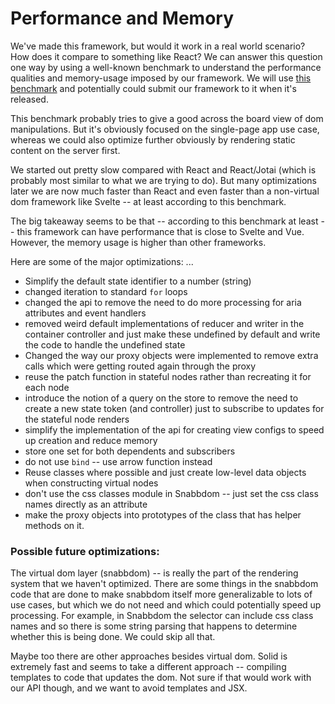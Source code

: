 # Performance and Memory

We've made this framework, but would it work in a real world scenario? How
does it compare to something like React? We can answer this question one
way by using a well-known benchmark to understand the performance qualities
and memory-usage imposed by our framework. We will use
[this benchmark](https://github.com/krausest/js-framework-benchmark) and
potentially could submit our framework to it when it's released.

This benchmark probably tries to give a good across the board view of
dom manipulations. But it's obviously focused on the single-page app
use case, whereas we could also optimize further obviously by rendering
static content on the server first.

We started out pretty slow compared with React and React/Jotai (which is
probably most similar to what we are trying to do). But many optimizations
later we are now much faster than React and even faster than a non-virtual
dom framework like Svelte -- at least according to this benchmark.

The big takeaway seems to be that -- according to this benchmark at least --
this framework can have performance that is close to Svelte and Vue.
However, the memory usage is higher than other frameworks.

Here are some of the major optimizations: ...

- Simplify the default state identifier to a number (string)
- changed iteration to standard `for` loops
- changed the api to remove the need to do more processing for aria
attributes and event handlers
- removed weird default implementations of reducer and writer in the
container controller and just make these undefined by default and
write the code to handle the undefined state
- Changed the way our proxy objects were implemented to remove extra
calls which were getting routed again through the proxy
- reuse the patch function in stateful nodes rather than recreating it
for each node
- introduce the notion of a query on the store to remove the need to
create a new state token (and controller) just to subscribe to updates for
the stateful node renders
- simplify the implementation of the api for creating view configs to speed
up creation and reduce memory
- store one set for both dependents and subscribers
- do not use `bind` -- use arrow function instead
- Reuse classes where possible and just create low-level data objects
when constructing virtual nodes
- don't use the css classes module in Snabbdom -- just set the css
class names directly as an attribute
- make the proxy objects into prototypes of the class that has helper
methods on it.

### Possible future optimizations:

The virtual dom layer (snabbdom) -- is really the part of the rendering
system that we haven't optimized. There are some things in the snabbdom
code that are done to make snabbdom itself more generalizable to lots
of use cases, but which we do not need and which could potentially
speed up processing. For example, in Snabbdom the selector can include
css class names and so there is some string parsing that happens to
determine whether this is being done. We could skip all that.

Maybe too there are other approaches besides virtual dom. Solid
is extremely fast and seems to take a different approach -- compiling
templates to code that updates the dom. Not sure if that would work
with our API though, and we want to avoid templates and JSX.